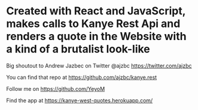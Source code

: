 # Created with React and JavaScript, makes calls to Kanye Rest Api and renders a quote in the Website with a kind of a brutalist look-like

Big shoutout to Andrew Jazbec on Twitter @ajzbc https://twitter.com/ajzbc

You can find that repo at https://github.com/ajzbc/kanye.rest

Follow me on https://github.com/YeyoM

Find the app at https://kanye-west-quotes.herokuapp.com/

